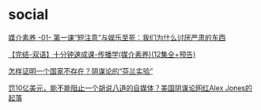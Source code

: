 # social


[媒介素养 -01- 第一课“短注意”与娱乐至死：我们为什么讨厌严肃的东西](https://www.bilibili.com/video/BV18v4y1g7Ty/)

[【完结-双语】十分钟速成课-传播学(媒介素养)(12集全+预告)](https://www.bilibili.com/video/BV1EW411r7mi/)

[怎样证明一个国家不存在？阴谋论的“芬兰实验”](https://www.bilibili.com/video/BV1Xa41187xn/)

[罚10亿美元，能不能阻止一个胡说八道的自媒体？美国阴谋论网红Alex Jones的起落](https://www.bilibili.com/video/BV1q14y1579C/)


